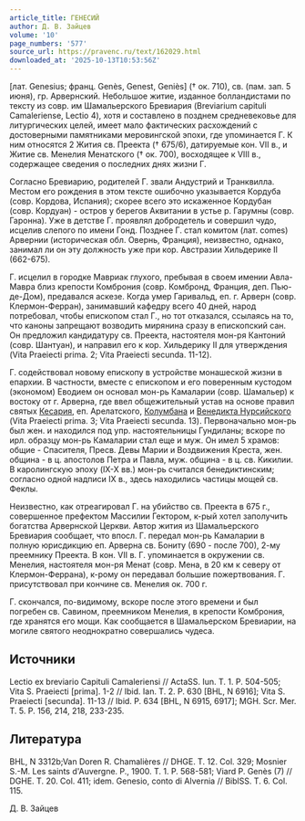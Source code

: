 ```yaml
---
article_title: ГЕНЕСИЙ
author: Д. В. Зайцев
volume: '10'
page_numbers: '577'
source_url: https://pravenc.ru/text/162029.html
downloaded_at: '2025-10-13T10:53:56Z'
---
```


[лат. Genesius; франц. Genès, Genest, Geniès] († ок. 710), св. (пам. зап. 5 июня), гр. Арвернский. Небольшое житие, изданное болландистами по тексту из совр. им Шамальерского Бревиария (Breviarium capituli Camaleriense, Lectio 4), хотя и составлено в позднем средневековье для литургических целей, имеет мало фактических расхождений с достоверными памятниками меровингской эпохи, где упоминается Г. К ним относятся 2 Жития св. Преекта († 675/6), датируемые кон. VII в., и Житие св. Менелия Менатского († ок. 700), восходящее к VIII в., содержащее сведения о последних днях жизни Г.

Согласно Бревиарию, родителей Г. звали Андустрий и Транквилла. Местом его рождения в этом тексте ошибочно указывается Кордуба (совр. Кордова, Испания); скорее всего это искаженное Кордубан (совр. Кордуан) - остров у берегов Аквитании в устье р. Гарумны (совр. Гаронна). Уже в детстве Г. проявлял добродетель и совершил чудо, исцелив слепого по имени Гонд. Позднее Г. стал комитом (лат. comes) Арвернии (историческая обл. Овернь, Франция), неизвестно, однако, занимал ли он эту должность уже при кор. Австразии Хильдерике II (662-675).

Г. исцелил в городке Мавриак глухого, пребывая в своем имении Авла-Мавра близ крепости Комброния (совр. Комбронд, Франция, деп. Пью-де-Дом), предавался аскезе. Когда умер Гаривальд, еп. г. Арверн (совр. Клермон-Ферран), занимавший кафедру всего 40 дней, народ потребовал, чтобы епископом стал Г., но тот отказался, ссылаясь на то, что каноны запрещают возводить мирянина сразу в епископский сан. Он предложил кандидатуру св. Преекта, настоятеля мон-ря Кантоний (совр. Шантуан), и направил его к кор. Хильдерику II для утверждения (Vita Praeiecti prima. 2; Vita Praeiecti secunda. 11-12).

Г. содействовал новому епископу в устройстве монашеской жизни в епархии. В частности, вместе с епископом и его поверенным кустодом (экономом) Еводием он основал мон-рь Камаларии (совр. Шамальер) к востоку от г. Арверна, где ввел общежительный устав на основе правил святых [Кесария](https://pravenc.ru/text/Кесария.html), еп. Арелатского, [Колумбана](https://pravenc.ru/text/Колумбан.html) и [Венедикта Нурсийского](<https://pravenc.ru/text/Венедикт x5bБенедиктx5d Нурсийский.html>) (Vita Praeiecti prima. 3; Vita Praeiecti secunda. 13). Первоначально мон-рь был жен. и находился под упр. настоятельницы Гундиланы; вскоре по ирл. образцу мон-рь Камаларии стал еще и муж. Он имел 5 храмов: общие - Спасителя, Пресв. Девы Марии и Воздвижения Креста, жен. община - в ц. апостолов Петра и Павла, муж. община - в ц. св. Кикилии. В каролингскую эпоху (IX-X вв.) мон-рь считался бенедиктинским; согласно одной надписи IX в., здесь находились частицы мощей св. Феклы.

Неизвестно, как отреагировал Г. на убийство св. Преекта в 675 г., совершенное префектом Массилии Гектором, к-рый хотел заполучить богатства Арвернской Церкви. Автор жития из Шамальерского Бревиария сообщает, что впосл. Г. передал мон-рь Камаларии в полную юрисдикцию еп. Арверна св. Бониту (690 - после 700), 2-му преемнику Преекта. В кон. VII в. Г. упоминается в окружении св. Менелия, настоятеля мон-ря Менат (совр. Мена, в 20 км к северу от Клермон-Феррана), к-рому он передавал большие пожертвования. Г. присутствовал при кончине св. Менелия ок. 700 г.

Г. скончался, по-видимому, вскоре после этого времени и был погребен св. Савином, преемником Менелия, в крепости Комброния, где хранятся его мощи. Как сообщается в Шамальерском Бревиарии, на могиле святого неоднократно совершались чудеса.

## Источники

Lectio ex breviario Capituli Camaleriensi // ActaSS. Iun. T. 1. P. 504-505; Vita S. Praeiecti [prima]. 1-2 // Ibid. Ian. T. 2. P. 630 [BHL, N 6916]; Vita S. Praeiecti [secunda]. 11-13 // Ibid. P. 634 [BHL, N 6915, 6917]; MGH. Scr. Mer. T. 5. P. 156, 214, 218, 233-235.

## Литература

BHL, N 3312b;Van Doren R. Chamalières // DHGE. T. 12. Col. 329; Mosnier S.-M. Les saints d'Auvergne. P., 1900. T. 1. P. 568-581; Viard P. Genès (7) // DGHE. T. 20. Col. 411; idem. Genesio, conto di Alvernia // BiblSS. T. 6. Col. 115.

Д. В. Зайцев
